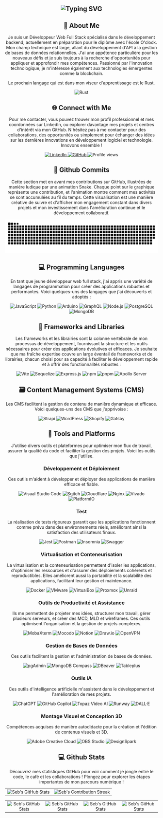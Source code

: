 <section align="center">
  <h1>
    <img
      src="https://readme-typing-svg.herokuapp.com?font=Jetbrains+mono&size=40&duration=3000&color=008000&center=true&vCenter=true&width=435&lines=Hey..+I'm+Seb;This+is..;..my+Github..;"
      alt="Typing SVG"
    />
  </h1>
</section>

<section align="center">
  <h2>📖 About Me</h2>
  <p>
    Je suis un Développeur Web Full Stack spécialisé dans le développement
    backend, actuellement en préparation pour le diplôme avec l'école O'clock.
    Mon champ technique est large, allant du développement d'API à la gestion de
    bases de données relationnelles. J'ai une appétence particulière pour les
    nouveaux défis et je suis toujours à la recherche d'opportunités pour
    appliquer et approfondir mes compétences. Passionné par l'innovation
    technologique, je m'intéresse également aux technologies émergentes comme la
    blockchain.
  </p>
  <p>
    Le prochain langage qui est dans mon viseur d'apprentissage est le Rust.
  </p>
  <section align="center">
    <img
      src="https://img.shields.io/badge/Rust-000000?style=for-the-badge&logo=rust&logoColor=white"
      alt="Rust"
    />
  </section>
</section>

<section align="center">
  <h2 align="center" class="section-heading">🌐 Connect with Me</h2>
  <p>
    Pour me contacter, vous pouvez trouver mon profil professionnel et mes
    coordonnées sur LinkedIn, ou explorer davantage mes projets et centres
    d'intérêt via mon GitHub. N'hésitez pas à me contacter pour des
    collaborations, des opportunités ou simplement pour échanger des idées sur
    les dernières innovations en développement logiciel et technologie. Innovons
    ensemble !
  </p>
  <section align="center">
    <a href="https://www.linkedin.com/in/sébastien-robert-dev">
      <img
        src="https://img.shields.io/badge/SebastienRobert-0077B5?style=for-the-badge&logo=linkedin&logoColor=white"
        alt="LinkedIn"
      />
    </a>
    <a href="https://github.com/Sebdev43">
      <img
        src="https://img.shields.io/badge/View%20on%20GitHub-%230077B5.svg?&style=for-the-badge&logo=github&logoColor=white"
        alt="GitHub"
      />
    </a>
    <img
      src="https://komarev.com/ghpvc/?username=Sebdev43&style=for-the-badge"
      alt="Profile views"
    />
  </section>

  <section align="center">
    <h2>🚀 Github Commits</h2>
    <p>
      Cette section met en avant mes contributions sur GitHub, illustrées de manière ludique par une animation Snake. Chaque point sur le graphique représente une contribution, et l'animation montre comment mes activités se sont accumulées au fil du temps. Cette visualisation est une manière créative de suivre et d'afficher mon engagement constant dans divers projets et mon investissement dans l'amélioration continue et le développement collaboratif.
    </p>
<picture>
  <source media="(prefers-color-scheme: dark)" srcset="https://github.com/Sebdev43/Sebdev43/blob/output/github-snake-dark.svg">
  <source media="(prefers-color-scheme: light)" srcset="https://github.com/Sebdev43/Sebdev43/blob/output/github-snake.svg">
  <img alt="GitHub Contribution Snake" src="https://github.com/Sebdev43/Sebdev43/blob/output/github-snake.svg">
</picture>

  </section>

  <h2 align="center" class="section-heading">💻 Programming Languages</h2>
  <p>
    En tant que jeune développeur web full stack, j'ai appris une variété de
    langages de programmation pour créer des applications robustes et
    performantes. Voici quelques-uns des langages que j'ai découverts et adoptés
    :
  </p>

  <section align="center">
    <img
      src="https://img.shields.io/badge/JavaScript-F7DF1E?style=for-the-badge&logo=javascript&logoColor=black"
      alt="JavaScript"
    />
    <img
      src="https://img.shields.io/badge/Python-3776AB?style=for-the-badge&logo=python&logoColor=white"
      alt="Python"
    />
    <img
      src="https://img.shields.io/badge/Arduino-00979D?style=for-the-badge&logo=arduino&logoColor=white"
      alt="Arduino"
    />
    <img
      src="https://img.shields.io/badge/GraphQL-E10098?style=for-the-badge&logo=graphql&logoColor=white"
      alt="GraphQL"
    />
    <img
      src="https://img.shields.io/badge/Node.js-339933?style=for-the-badge&logo=nodedotjs&logoColor=white"
      alt="Node.js"
    />
    <img
      src="https://img.shields.io/badge/PostgreSQL-336791?style=for-the-badge&logo=postgresql&logoColor=white"
      alt="PostgreSQL"
    />
    <img
      src="https://img.shields.io/badge/MongoDB-47A248?style=for-the-badge&logo=mongodb&logoColor=white"
      alt="MongoDB"
    />
  </section>

  <h2 align="center" class="section-heading">📖 Frameworks and Libraries</h2>
  <p>
    Les frameworks et les librairies sont la colonne vertébrale de mon processus
    de développement, fournissant la structure et les outils nécessaires pour
    créer des applications évolutives et efficaces. Je souhaite que ma fraîche
    expertise couvre un large éventail de frameworks et de librairies, chacun
    choisi pour sa capacité à faciliter le développement rapide et à offrir des
    fonctionnalités robustes :
  </p>
  <section align="center">
    <img
      src="https://img.shields.io/badge/Vite-646CFF?style=for-the-badge&logo=vite&logoColor=white"
      alt="Vite"
    />
    <img
      src="https://img.shields.io/badge/Sequelize-52B0E7?style=for-the-badge&logo=sequelize&logoColor=white"
      alt="Sequelize"
    />
    <img
      src="https://img.shields.io/badge/Express.js-000000?style=for-the-badge&logo=express&logoColor=white"
      alt="Express.js"
    />
    <img
      src="https://img.shields.io/badge/npm-CB3837?style=for-the-badge&logo=npm&logoColor=white"
      alt="npm"
    />
    <img
      src="https://img.shields.io/badge/pnpm-F69220?style=for-the-badge&logo=pnpm&logoColor=white"
      alt="pnpm"
    />
    <img
      src="https://img.shields.io/badge/Apollo_Server-311C87?style=for-the-badge&logo=apollo-graphql&logoColor=white"
      alt="Apollo Server"
    />
  </section>

  <h2 align="center" class="section-heading">
    🗃️ Content Management Systems (CMS)
  </h2>
  <p>
    Les CMS facilitent la gestion de contenu de manière dynamique et efficace.
    Voici quelques-uns des CMS que j'apprivoise :
  </p>
  <section align="center">
    <img
      src="https://img.shields.io/badge/Strapi-2E7EEA?style=for-the-badge&logo=strapi&logoColor=white"
      alt="Strapi"
    />
    <img
      src="https://img.shields.io/badge/WordPress-21759B?style=for-the-badge&logo=wordpress&logoColor=white"
      alt="WordPress"
    />
    <img
      src="https://img.shields.io/badge/Shopify-7AB55C?style=for-the-badge&logo=shopify&logoColor=white"
      alt="Shopify"
    />
    <img
      src="https://img.shields.io/badge/Gatsby-663399?style=for-the-badge&logo=gatsby&logoColor=white"
      alt="Gatsby"
    />
  </section>

  <h2 align="center" class="section-heading">🔧 Tools and Platforms</h2>
  <p>
    J'utilise divers outils et plateformes pour optimiser mon flux de travail,
    assurer la qualité du code et faciliter la gestion des projets. Voici les
    outils que j'utilise.
  </p>

  <h3>Développement et Déploiement</h3>
  <p>
    Ces outils m'aident à développer et déployer des applications de manière
    efficace et fiable.
  </p>
  <section align="center">
    <img
      src="https://img.shields.io/badge/Visual_Studio_Code-007ACC?style=for-the-badge&logo=visual-studio-code&logoColor=white"
      alt="Visual Studio Code"
    />
    <img
      src="https://img.shields.io/badge/Sqitch-232F3E?style=for-the-badge&logo=sqitch&logoColor=white"
      alt="Sqitch"
    />
    <img
      src="https://img.shields.io/badge/Cloudflare-F38020?style=for-the-badge&logo=cloudflare&logoColor=white"
      alt="Cloudflare"
    />
    <img
      src="https://img.shields.io/badge/nginx-009639?style=for-the-badge&logo=nginx&logoColor=white"
      alt="Nginx"
    />
    <img
      src="https://img.shields.io/badge/Vivado-FF6F00?style=for-the-badge&logo=xilinx&logoColor=white"
      alt="Vivado"
    />
    <img
      src="https://img.shields.io/badge/PlatformIO-FF7F32?style=for-the-badge&logo=platformio&logoColor=white"
      alt="PlatformIO"
    />
  </section>

  <h3>Test</h3>
  <p>
    La réalisation de tests rigoureux garantit que les applications fonctionnent
    comme prévu dans des environnements réels, améliorant ainsi la satisfaction
    des utilisateurs finaux.
  </p>

  <section align="center">
    <img
      src="https://img.shields.io/badge/Jest-C21325?style=for-the-badge&logo=jest&logoColor=white"
      alt="Jest"
    />
    <img
      src="https://img.shields.io/badge/Postman-FF6C37?style=for-the-badge&logo=postman&logoColor=white"
      alt="Postman"
    />
    <img
      src="https://img.shields.io/badge/Insomnia-5849BE?style=for-the-badge&logo=insomnia&logoColor=white"
      alt="Insomnia"
    />
    <img src="https://img.shields.io/badge/Swagger-85EA2D?style=for-the-badge&logo=swagger&logoColor=white" alt="Swagger"/>
  </section>

  <h3>Virtualisation et Conteneurisation</h3>
  <p>
    La virtualisation et la conteneurisation permettent d'isoler les
    applications, d'optimiser les ressources et d'assurer des déploiements
    cohérents et reproductibles. Elles améliorent aussi la portabilité et la
    scalabilité des applications, facilitant leur gestion et maintenance.
  </p>

  <section align="center">
    <img
      src="https://img.shields.io/badge/Docker-2496ED?style=for-the-badge&logo=docker&logoColor=white"
      alt="Docker"
    />
    <img
      src="https://img.shields.io/badge/VMware-607078?style=for-the-badge&logo=vmware&logoColor=white"
      alt="VMware"
    />
    <img
      src="https://img.shields.io/badge/VirtualBox-183A61?style=for-the-badge&logo=virtualbox&logoColor=white"
      alt="VirtualBox"
    />
    <img
      src="https://img.shields.io/badge/Proxmox-EC3B83?style=for-the-badge&logo=proxmox&logoColor=white"
      alt="Proxmox"
    />
    <img
      src="https://img.shields.io/badge/Unraid-FF6C37?style=for-the-badge&logo=unraid&logoColor=white"
      alt="Unraid"
    />
  </section>

  <h3>Outils de Productivité et Assistance</h3>
  <p>
    Ils me permettent de projeter mes idées, structurer mon travail, gérer
    plusieurs serveurs, et créer des MCD, MLD et wireframes. Ces outils
    optimisent l'organisation et la gestion de projets complexes.
  </p>

  <section align="center">
    <img
      src="https://img.shields.io/badge/MobaXterm-005F80?style=for-the-badge&logo=mobaxterm&logoColor=white"
      alt="MobaXterm"
    />
    <img
      src="https://img.shields.io/badge/Mocodo-FF5733?style=for-the-badge&logoColor=white"
      alt="Mocodo"
    />
    <img
      src="https://img.shields.io/badge/Notion-000000?style=for-the-badge&logo=notion&logoColor=white"
      alt="Notion"
    />
    <img
      src="https://img.shields.io/badge/Draw.io-FF7700?style=for-the-badge&logo=draw-dot-io&logoColor=white"
      alt="Draw.io"
    />
    <img
      src="https://img.shields.io/badge/OpenVPN-1C1E20?style=for-the-badge&logo=openvpn&logoColor=white"
      alt="OpenVPN"
      />

  </section>

  <h3>Gestion de Bases de Données</h3>
  <p>
    Ces outils facilitent la gestion et l'administration de bases de données.
  </p>
  <section align="center">
    <img
      src="https://img.shields.io/badge/pgAdmin-316192?style=for-the-badge&logo=postgresql&logoColor=white"
      alt="pgAdmin"
    />
    <img
      src="https://img.shields.io/badge/MongoDB_Compass-4DB33D?style=for-the-badge&logo=mongodb&logoColor=white"
      alt="MongoDB Compass"
    />
    <img
      src="https://img.shields.io/badge/DBeaver-EE2D23?style=for-the-badge&logo=dbeaver&logoColor=white"
      alt="DBeaver"
    />
    <img
      src="https://img.shields.io/badge/Tableplus-ED9B33?style=for-the-badge&logo=tableplus&logoColor=white"
      alt="Tableplus"
    />
  </section>

  <h3>Outils IA</h3>
  <p>
    Ces outils d'intelligence artificielle m'assistent dans le développement et
    l'amélioration de mes projets.
  </p>
  <section align="center">
    <img
      src="https://img.shields.io/badge/ChatGPT-34A853?style=for-the-badge&logo=openai&logoColor=white"
      alt="ChatGPT"
    />
    <img
      src="https://img.shields.io/badge/GitHub_Copilot-FCC624?style=for-the-badge&logo=github&logoColor=black"
      alt="GitHub Copilot"
    />
    <img
      src="https://img.shields.io/badge/Topaz_Video_AI-0085CA?style=for-the-badge&logo=topaz&logoColor=white"
      alt="Topaz Video AI"
    />
    <img
      src="https://img.shields.io/badge/Runway-FF5C5C?style=for-the-badge&logo=runway&logoColor=white"
      alt="Runway"
    />
    <img
      src="https://img.shields.io/badge/DALL·E-000000?style=for-the-badge&logo=openai&logoColor=white"
      alt="DALL·E"
    />
  </section>

  <h3>Montage Visuel et Conception 3D</h3>
  <p>
    Compétences acquises de manière autodidacte pour la création et l'édition de
    contenus visuels et 3D.
  </p>
  <section align="center">
    <img
      src="https://img.shields.io/badge/Adobe_Creative_Cloud-FF0000?style=for-the-badge&logo=adobe&logoColor=white"
      alt="Adobe Creative Cloud"
    />
    <img
      src="https://img.shields.io/badge/OBS_Studio-302E31?style=for-the-badge&logo=obsstudio&logoColor=white"
      alt="OBS Studio"
    />
    <img
      src="https://img.shields.io/badge/DesignSpark-005587?style=for-the-badge&logo=rscomponents&logoColor=white"
      alt="DesignSpark"
    />
  </section>

  <h2 align="center" class="section-heading">💻 Github Stats</h2>
  <p>
    Découvrez mes statistiques GitHub pour voir comment je jongle entre le code,
    le café et les collaborations ! Plongez pour explorer les étapes importantes
    de mon parcours numérique !
  </p>

  <table align="center" width="100%" height="100%">
    <tr>
      <td>
        <img
          style="border: none"
          src="https://github-profile-summary-cards.vercel.app/api/cards/profile-details?username=Sebdev43&theme=github_dark"
          alt="Seb's GitHub Stats"
        />
      </td>
      <td>
        <img
          style="border: none"
          src="https://github-readme-streak-stats.herokuapp.com/?user=Sebdev43&theme=merko"
          alt="Seb's Contribution Streak"
        />
      </td>
    </tr>
  </table>
  <table align="center" width="100%" height="100%">
    <tr>
      <td>
        <img
          style="border: none"
          src="https://github-profile-summary-cards.vercel.app/api/cards/stats?username=Sebdev43&theme=github_dark"
          alt="Seb's GitHub Stats"
        />
      </td>
      <td>
        <img
          style="border: none"
          src="https://github-profile-summary-cards.vercel.app/api/cards/productive-time?username=Sebdev43&theme=github_dark&utcOffset=10"
          alt="Seb's GitHub Stats"
        />
      </td>
      <td>
        <img
          style="border: none"
          src="https://github-profile-summary-cards.vercel.app/api/cards/repos-per-language?username=Sebdev43&theme=github_dark"
          alt="Seb's GitHub Stats"
        />
      </td>
      <td>
        <img
          style="border: none"
          src="https://github-profile-summary-cards.vercel.app/api/cards/most-commit-language?username=Sebdev43&theme=github_dark"
          alt="Seb's GitHub Stats"
        />
      </td>
    </tr>
  </table>
</section>
